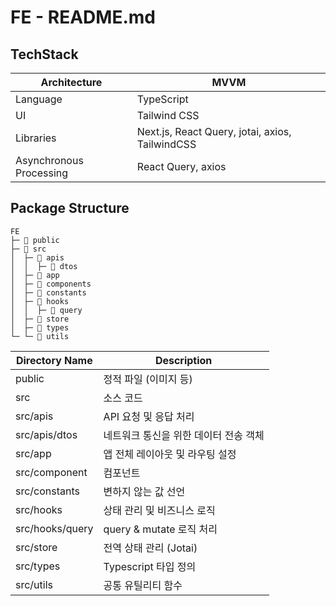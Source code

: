 # FE - README.md

## TechStack

| Architecture            | MVVM                                            |
| ----------------------- | ----------------------------------------------- |
| Language                | TypeScript                                      |
| UI                      | Tailwind CSS                                    |
| Libraries               | Next.js, React Query, jotai, axios, TailwindCSS |
| Asynchronous Processing | React Query, axios                              |

## Package Structure

```
FE
├─ 📁 public
├─ 📁 src
│  ├─ 📁 apis
│  │  ├─ 📁 dtos
│  ├─ 📁 app
│  ├─ 📁 components
│  ├─ 📁 constants
│  ├─ 📁 hooks
│  │  ├─ 📁 query
│  ├─ 📁 store
│  ├─ 📁 types
└─ └─ 📁 utils
```

| Directory Name  | Description                           |
| --------------- | ------------------------------------- |
| public          | 정적 파일 (이미지 등)                 |
| src             | 소스 코드                             |
| src/apis        | API 요청 및 응답 처리                 |
| src/apis/dtos   | 네트워크 통신을 위한 데이터 전송 객체 |
| src/app         | 앱 전체 레이아웃 및 라우팅 설정       |
| src/component   | 컴포넌트                              |
| src/constants   | 변하지 않는 값 선언                   |
| src/hooks       | 상태 관리 및 비즈니스 로직            |
| src/hooks/query | query & mutate 로직 처리              |
| src/store       | 전역 상태 관리 (Jotai)                |
| src/types       | Typescript 타입 정의                  |
| src/utils       | 공통 유틸리티 함수                    |
